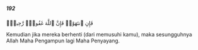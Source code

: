 ##### 192

<span class="ayah">فَإِنِ ٱنتَهَوْا۟ فَإِنَّ ٱللَّهَ غَفُورٌۭ رَّحِيمٌۭ</span>

<span class="ayah_translation">Kemudian jika mereka berhenti (dari memusuhi kamu), maka sesungguhnya Allah Maha Pengampun lagi Maha Penyayang.</span>
